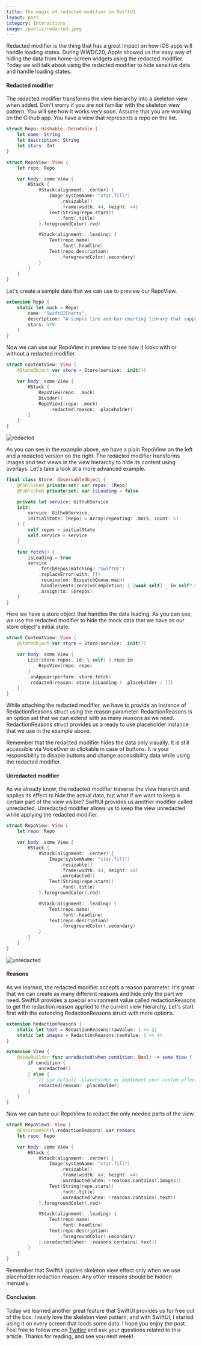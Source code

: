 ```yaml
---
title: The magic of redacted modifier in SwiftUI
layout: post
category: Interactions
image: /public/redacted.jpeg
---
```


Redacted modifier is the thing that has a great impact on how iOS apps will handle loading states. During WWDC20, Apple showed us the easy way of hiding the data from home-screen widgets using the redacted modifier. Today we will talk about using the redacted modifier to hide sensitive data and handle loading states.

#### Redacted modifier
The redacted modifier transforms the view hierarchy into a skeleton view when added. Don't worry if you are not familiar with the skeleton view pattern. You will see how it works very soon. Assume that you are working on the Github app. You have a view that represents a repo on the list. 

```swift
struct Repo: Hashable, Decodable {
    let name: String
    let description: String
    let stars: Int
}

struct RepoView: View {
    let repo: Repo

    var body: some View {
        HStack {
            VStack(alignment: .center) {
                Image(systemName: "star.fill")
                    .resizable()
                    .frame(width: 44, height: 44)
                Text(String(repo.stars))
                    .font(.title)
            }.foregroundColor(.red)

            VStack(alignment: .leading) {
                Text(repo.name)
                    .font(.headline)
                Text(repo.description)
                    .foregroundColor(.secondary)
            }
        }
    }
}
```

Let's create a sample data that we can use to preview our RepoView.

```swift
extension Repo {
    static let mock = Repo(
        name: "SwiftUICharts",
        description: "A simple line and bar charting library that support accessibility written using SwiftUI. ",
        stars: 579
    )
}
```

Now we can use our RepoView in preview to see how it looks with or without a redacted modifier.

```swift
struct ContentView: View {
    @StateObject var store = Store(service: .init())

    var body: some View {
        HStack {
            RepoView(repo: .mock)
            Divider()
            RepoView1(repo: .mock)
                .redacted(reason: .placeholder)
        }
    }
}
```

![redacted](/public/redacted1.png)

As you can see in the example above, we have a plain RepoView on the left and a redacted version on the right. The redacted modifier transforms images and text views in the view hierarchy to hide its content using overlays. Let's take a look at a more advanced example.

```swift
final class Store: ObservableObject {
    @Published private(set) var repos: [Repo]
    @Published private(set) var isLoading = false

    private let service: GithubService
    init(
        service: GithubService,
        initialState: [Repo] = Array(repeating: .mock, count: 5)
    ) {
        self.repos = initialState
        self.service = service
    }

    func fetch() {
        isLoading = true
        service
            .fetchRepos(matching: "SwiftUI")
            .replaceError(with: [])
            .receive(on: DispatchQueue.main)
            .handleEvents(receiveCompletion: { [weak self] _ in self?.isLoading = false})
            .assign(to: &$repos)
    }
}
```

Here we have a store object that handles the data loading. As you can see, we use the redacted modifier to hide the mock data that we have as our store object's initial state.

```swift
struct ContentView: View {
    @StateObject var store = Store(service: .init())

    var body: some View {
        List(store.repos, id: \.self) { repo in
            RepoView(repo: repo)
        }
        .onAppear(perform: store.fetch)
        .redacted(reason: store.isLoading ? .placeholder : [])
    }
}
```

While attaching the redacted modifier, we have to provide an instance of RedactionReasons struct using the reason parameter. RedactionReasons is an option set that we can extend with as many reasons as we need. RedactionReasons struct provides us a ready to use placeholder instance that we use in the example above.

Remember that the redacted modifier hides the data only visually. It is still accessible via VoiceOver or clickable in case of buttons. It is your responsibility to disable buttons and change accessibility data while using the redacted modifier.

#### Unredacted modifier
As we already know, the redacted modifier traverse the view hierarch and applies its effect to hide the actual data, but what if we want to keep a certain part of the view visible? SwiftUI provides us another modifier called unredacted. Unredacted modifier allows us to keep the view unredacted while applying the redacted modifier.

```swift
struct RepoView: View {
    let repo: Repo

    var body: some View {
        HStack {
            VStack(alignment: .center) {
                Image(systemName: "star.fill")
                    .resizable()
                    .frame(width: 44, height: 44)
                    .unredacted()
                Text(String(repo.stars))
                    .font(.title)
            }.foregroundColor(.red)

            VStack(alignment: .leading) {
                Text(repo.name)
                    .font(.headline)
                Text(repo.description)
                    .foregroundColor(.secondary)
            }
        }
    }
}
```

![unredacted](/public/unredacted.png)

#### Reasons
As we learned, the redacted modifier accepts a reason parameter. It's great that we can create as many different reasons and hide only the part we need. SwiftUI provides a special environment value called redactionReasons to get the redaction reason applied to the current view hierarchy. Let's start first with the extending RedactionReasons struct with more options.

```swift
extension RedactionReasons {
    static let text = RedactionReasons(rawValue: 1 << 2)
    static let images = RedactionReasons(rawValue: 1 << 4)
}

extension View {
    @ViewBuilder func unredacted(when condition: Bool) -> some View {
        if condition {
            unredacted()
        } else {
            // Use default .placeholder or implement your custom effect
            redacted(reason: .placeholder)
        }
    }
}
```

Now we can tune our RepoView to redact the only needed parts of the view.

```swift
struct RepoView1: View {
    @Environment(\.redactionReasons) var reasons
    let repo: Repo

    var body: some View {
        HStack {
            VStack(alignment: .center) {
                Image(systemName: "star.fill")
                    .resizable()
                    .frame(width: 44, height: 44)
                    .unredacted(when: !reasons.contains(.images))
                Text(String(repo.stars))
                    .font(.title)
                    .unredacted(when: !reasons.contains(.text))
            }.foregroundColor(.red)

            VStack(alignment: .leading) {
                Text(repo.name)
                    .font(.headline)
                Text(repo.description)
                    .foregroundColor(.secondary)
            }.unredacted(when: !reasons.contains(.text))
        }
    }
}
```

Remember that SwiftUI applies skeleton view effect only when we use placeholder redaction reason. Any other reasons should be hidden manually.

#### Conclusion
Today we learned another great feature that SwiftUI provides us for free out of the box. I really love the skeleton view pattern, and with SwiftUI, I started using it on every screen that loads some data. I hope you enjoy the post. Feel free to follow me on [Twitter](https://twitter.com/mecid) and ask your questions related to this article. Thanks for reading, and see you next week!